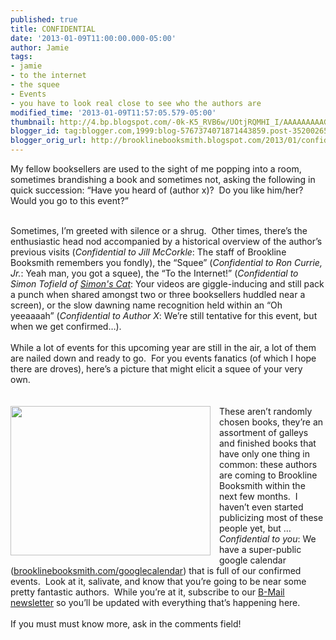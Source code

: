 ```yaml
---
published: true
title: CONFIDENTIAL
date: '2013-01-09T11:00:00.000-05:00'
author: Jamie
tags:
- jamie
- to the internet
- the squee
- Events
- you have to look real close to see who the authors are
modified_time: '2013-01-09T11:57:05.579-05:00'
thumbnail: http://4.bp.blogspot.com/-0k-K5_RVB6w/UOtjRQMHI_I/AAAAAAAAAG8/r0765z4k4JY/s72-c/spring2013preview.JPG
blogger_id: tag:blogger.com,1999:blog-5767374071871443859.post-3520026524223744390
blogger_orig_url: http://brooklinebooksmith.blogspot.com/2013/01/confidential.html
---
```


My fellow booksellers are used to the sight of me popping into a room, sometimes brandishing a book and sometimes not, asking the following in quick succession: “Have you heard of (author x)?&nbsp; Do you like him/her?&nbsp; Would you go to this event?”<br /><div class="MsoNormal"><br /></div><div class="MsoNormal">Sometimes, I’m greeted with silence or a shrug.&nbsp; Other times, there’s the enthusiastic head nod accompanied by a historical overview of the author’s previous visits (<i>Confidential to Jill McCorkle</i>: The staff of Brookline Booksmith remembers you fondly), the “Squee” (<i>Confidential to Ron Currie, Jr.</i>: Yeah man, you got a squee), the “To the Internet!” (<i>Confidential to Simon Tofield of <a href="http://www.simonscat.com/" target="_blank">Simon's Cat</a></i>: Your videos are giggle-inducing and still pack a punch when shared amongst two or three booksellers huddled near a screen), or the slow dawning name recognition held within an “Oh yeeaaaah” (<i>Confidential to Author X</i>: We’re still tentative for this event, but when we get confirmed…).&nbsp;</div><div class="MsoNormal"><br /></div><div class="MsoNormal">While a lot of events for this upcoming year are still in the air, a lot of them are nailed down and ready to go.&nbsp; For you events fanatics (of which I hope there are droves), here’s a picture that might elicit a squee of your very own.&nbsp; </div><div class="MsoNormal"><br /></div><br /><div class="separator" style="clear: both; text-align: center;"><a href="http://4.bp.blogspot.com/-0k-K5_RVB6w/UOtjRQMHI_I/AAAAAAAAAG8/r0765z4k4JY/s1600/spring2013preview.JPG" imageanchor="1" style="clear: left; float: left; margin-bottom: 1em; margin-right: 1em;"><img border="0" height="239" src="http://4.bp.blogspot.com/-0k-K5_RVB6w/UOtjRQMHI_I/AAAAAAAAAG8/r0765z4k4JY/s320/spring2013preview.JPG" width="320" /></a></div><div class="MsoNormal">These aren’t randomly chosen books, they’re an assortment of galleys and finished books that have only one thing in common: these authors are coming to Brookline Booksmith within the next few months.&nbsp; I haven’t even started publicizing most of these people yet, but … <i>Confidential to you</i>: We have a super-public google calendar (<a href="http://brooklinebooksmith.com/googlecalendar">brooklinebooksmith.com/googlecalendar</a>) that is full of our confirmed events.&nbsp; Look at it, salivate, and know that you’re going to be near some pretty fantastic authors.&nbsp; While you’re at it, subscribe to our <a href="http://www.brooklinebooksmith.com/b-mail.htm" target="_blank">B-Mail newsletter</a> so you’ll be updated with everything that’s happening here.</div><div class="MsoNormal"><br /></div><div class="MsoNormal">If you must must know more, ask in the comments field!</div>